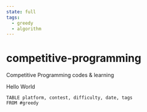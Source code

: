 ```yaml
---
state: full
tags:
  - greedy
  - algorithm
---
```

# competitive-programming
Competitive Programming codes &amp; learning


Hello World

```dataview
TABLE platform, contest, difficulty, date, tags
FROM #greedy 
```
